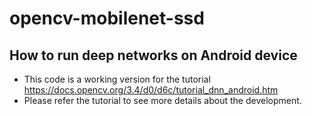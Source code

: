 # opencv-mobilenet-ssd
## How to run deep networks on Android device
- This code is a working version for the tutorial https://docs.opencv.org/3.4/d0/d6c/tutorial_dnn_android.htm
- Please refer the tutorial to see more details about the development.
